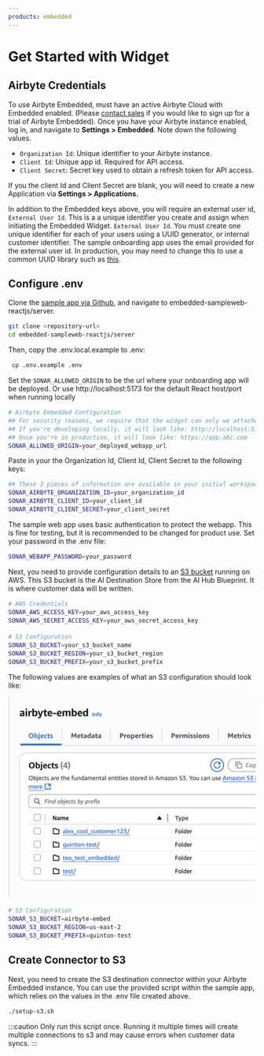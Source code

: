 ```yaml
---
products: embedded
---
```


# Get Started with Widget

## Airbyte Credentials

To use Airbyte Embedded, must have an active Airbyte Cloud with Embedded enabled. (Please [contact sales](https://share.hsforms.com/2uRdBz9VoTWiCtjECzRYgawcvair) if you would like to sign up for a trial of Airbyte Embedded). Once you have your Airbyte instance enabled, log in, and navigate to **Settings > Embedded**. Note down the following values. 

- `Organization Id`: Unique identifier to your Airbyte instance.
- `Client Id`: Unique app id. Required for API access.
- `Client Secret`: Secret key used to obtain a refresh token for API access.

If you the client Id and Client Secret are blank, you will need to create a new Application via **Settings > Applications.** 

In addition to the Embedded keys above, you will require an external user id, `External User Id`. This is a a unique identifier you create and assign when initiating the Embedded Widget. `External User Id`. You must create one unique identifier for each of your users using a UUID generator, or internal customer identifier.  The sample onboarding app uses the email provided for the external user id. In production, you may need to change this to use a common UUID library such as  [this](https://www.npmjs.com/package/uuid). 

## Configure .env

Clone the [sample app via Github](https://github.com/airbytehq/embedded-sampleweb-reactjs), and navigate to embedded-sampleweb-reactjs/server.

```bash
git clone <repository-url>
cd embedded-sampleweb-reactjs/server
```

 Then, copy the .env.local.example to .env:

```bash
 cp .env.example .env
```

Set the `SONAR_ALLOWED_ORIGIN` to be the url where your onboarding app will be deployed. Or use http://localhost:5173 for the default React host/port when running locally

```bash
# Airbyte Embedded Configuration
## For security reasons, we require that the widget can only we attached to a specific origin.
## If you're developing locally, it will look like: http://localhost:5173
## Once you're in production, it will look like: https://app.abc.com
SONAR_ALLOWED_ORIGIN=your_deployed_webapp_url
```

Paste in your the Organization Id, Client Id, Client Secret to the following keys:

```bash
## These 3 pieces of information are available in your initial workspace: Settings > Embedded
SONAR_AIRBYTE_ORGANIZATION_ID=your_organization_id
SONAR_AIRBYTE_CLIENT_ID=your_client_id
SONAR_AIRBYTE_CLIENT_SECRET=your_client_secret
```

The sample web app uses basic authentication to protect the webapp. This is fine for testing, but it is recommended to be changed for product use. Set your password in the .env file:

```bash
SONAR_WEBAPP_PASSWORD=your_password
```

Next, you need to provide configuration details to an [S3 bucket](https://docs.aws.amazon.com/AmazonS3/latest/userguide/GetStartedWithS3.html) running on AWS. This S3 bucket is the AI Destination Store from the AI Hub Blueprint. It is where customer data will be written.

```bash
# AWS Credentials
SONAR_AWS_ACCESS_KEY=your_aws_access_key
SONAR_AWS_SECRET_ACCESS_KEY=your_aws_secret_access_key

# S3 Configuration
SONAR_S3_BUCKET=your_s3_bucket_name
SONAR_S3_BUCKET_REGION=your_s3_bucket_region
SONAR_S3_BUCKET_PREFIX=your_s3_bucket_prefix
```

The following values are examples of what an S3 configuration should look like:

![S3 Bucket configuration.](./assets/s3-bucket-config.png)

```bash
# S3 Configuration
SONAR_S3_BUCKET=airbyte-embed
SONAR_S3_BUCKET_REGION=us-east-2
SONAR_S3_BUCKET_PREFIX=quinton-test
```

## Create Connector to S3

Next, you need to create the S3 destination connector within your Airbyte Embedded instance. You can use the provided script within the sample app, which relies on the values in the .env file created above.

```bash
./setup-s3.sh
```

:::caution
Only run this script once. Running it multiple times will create multiple connections to s3 and may cause errors when customer data syncs.
:::
